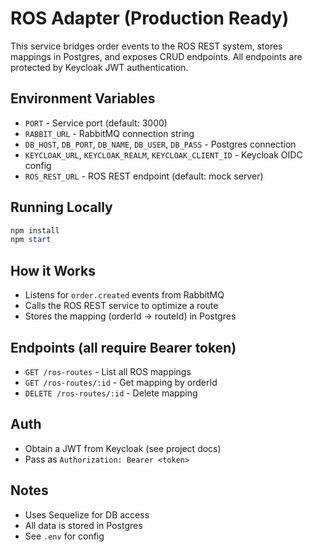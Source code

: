# ROS Adapter (Production Ready)

This service bridges order events to the ROS REST system, stores mappings in Postgres, and exposes CRUD endpoints. All endpoints are protected by Keycloak JWT authentication.

## Environment Variables
- `PORT` - Service port (default: 3000)
- `RABBIT_URL` - RabbitMQ connection string
- `DB_HOST`, `DB_PORT`, `DB_NAME`, `DB_USER`, `DB_PASS` - Postgres connection
- `KEYCLOAK_URL`, `KEYCLOAK_REALM`, `KEYCLOAK_CLIENT_ID` - Keycloak OIDC config
- `ROS_REST_URL` - ROS REST endpoint (default: mock server)

## Running Locally
```powershell
npm install
npm start
```

## How it Works
- Listens for `order.created` events from RabbitMQ
- Calls the ROS REST service to optimize a route
- Stores the mapping (orderId → routeId) in Postgres

## Endpoints (all require Bearer token)
- `GET /ros-routes` - List all ROS mappings
- `GET /ros-routes/:id` - Get mapping by orderId
- `DELETE /ros-routes/:id` - Delete mapping

## Auth
- Obtain a JWT from Keycloak (see project docs)
- Pass as `Authorization: Bearer <token>`

## Notes
- Uses Sequelize for DB access
- All data is stored in Postgres
- See `.env` for config
